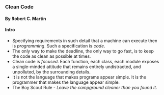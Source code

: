 ### Clean Code
#### By Robert C. Martin

#### Intro

* Specifying requirements in such detail that a machine can execute then is <i>programming</i>. Such a specification is <i>code</i>.
* The only way to make the deadline, the only way to go fast, is to keep the code as clean as possible at times.
* Clean code is <i>focused</i>. Each function, each class, each module exposes a single-minded attitude that remains entirely undistracted, and unpolluted, by the surrounding details.
* It is not the language that makes programs appear simple. It is the programmer that makes the language appear simple.
* The Boy Scout Rule - <i>Leave the campground cleaner than you found it</i>.
